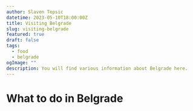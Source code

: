 ```yaml
---
author: Slaven Tepsic
datetime: 2023-05-10T18:00:00Z
title: Visiting Belgrade
slug: visiting-belgrade
featured: true
draft: false
tags:
  - food
  - belgrade
ogImage: ""
description: You will find various information about Belgrade here.
---
```


# What to do in Belgrade
